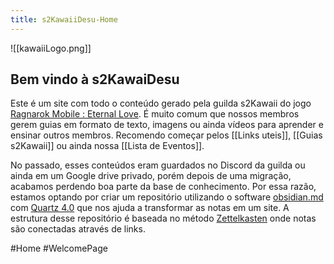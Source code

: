 ```yaml
---
title: s2KawaiiDesu-Home
---
```


![[kawaiiLogo.png]]
## Bem vindo à s2KawaiDesu

Este é um site com todo o conteúdo gerado pela guilda s2Kawaii do jogo [Ragnarok Mobile : Eternal Love](https://na.ragnaroketernallove.com). É muito comum que nossos membros gerem guias em formato de texto, imagens ou ainda vídeos para aprender e ensinar outros membros. Recomendo começar pelos [[Links uteis]], [[Guias s2Kawaii]] ou ainda nossa [[Lista de Eventos]].

No passado, esses conteúdos eram guardados no Discord da guilda ou ainda em um Google drive privado, porém depois de uma migração, acabamos perdendo boa parte da base de conhecimento. Por essa razão, estamos optando por criar um repositório utilizando o software [obsidian.md](https://obsidian.md) com  [Quartz 4.0](https://quartz.jzhao.xyz) que nos ajuda a transformar as notas em um site. A estrutura desse repositório é baseada no método [Zettelkasten](https://zettelkasten.de) onde notas são conectadas através de links.

#Home #WelcomePage
